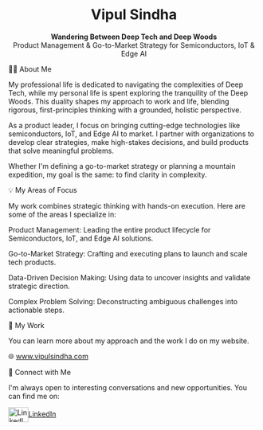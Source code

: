<meta name="google-site-verification" content="amz3rS86lIN2qnQADVUfzc38ysxLxLfbWJjXERZigBg" />


<div align="center">
<h1>
Vipul Sindha
</h1>
<p>
<strong>Wandering Between Deep Tech and Deep Woods</strong>
<br />
Product Management & Go-to-Market Strategy for Semiconductors, IoT & Edge AI
</p>
</div>

👨‍💻 About Me

My professional life is dedicated to navigating the complexities of Deep Tech, while my personal life is spent exploring the tranquility of the Deep Woods. This duality shapes my approach to work and life, blending rigorous, first-principles thinking with a grounded, holistic perspective.

As a product leader, I focus on bringing cutting-edge technologies like semiconductors, IoT, and Edge AI to market. I partner with organizations to develop clear strategies, make high-stakes decisions, and build products that solve meaningful problems.

Whether I'm defining a go-to-market strategy or planning a mountain expedition, my goal is the same: to find clarity in complexity.

💡 My Areas of Focus

My work combines strategic thinking with hands-on execution. Here are some of the areas I specialize in:

Product Management: Leading the entire product lifecycle for Semiconductors, IoT, and Edge AI solutions.

Go-to-Market Strategy: Crafting and executing plans to launch and scale tech products.

Data-Driven Decision Making: Using data to uncover insights and validate strategic direction.

Complex Problem Solving: Deconstructing ambiguous challenges into actionable steps.

🚀 My Work

<p align="left">
You can learn more about my approach and the work I do on my website.
</p>
<p align="left">
🌐 <a href="https://www.vipulsindha.com/">www.vipulsindha.com</a>
</p>

🤝 Connect with Me

I'm always open to interesting conversations and new opportunities. You can find me on:

<p align="left">
<a href="https://www.linkedin.com/in/vipulsindha/" target="_blank" rel="noopener noreferrer"><img align="center" src="https://www.svgrepo.com/show/157006/linkedin.svg" alt="LinkedIn" height="30" width="40" />LinkedIn</a>
</p>

